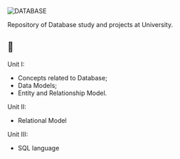 ![DATABASE](https://user-images.githubusercontent.com/36522521/165213229-85740b51-2a8a-4d0f-b2c6-5abbc8306b8b.gif)

Repository of Database study and projects at University.

## :paperclip: 

Unit I:
- Concepts related to Database;
- Data Models;
- Entity and Relationship Model.

Unit II:
- Relational Model

Unit III:
- SQL language

